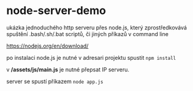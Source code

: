 # node-server-demo
ukázka jednoduchého http serveru přes node.js, který zprostředkovává spuštění .bash/.sh/.bat scriptů, či jiných příkazů v command line 

https://nodejs.org/en/download/

po instalaci node.js je nutné v adresari projektu spustit `npm install`

v **/assets/js/main.js** je nutné přepsat IP serveru.

server se spustí příkazem `node app.js`
